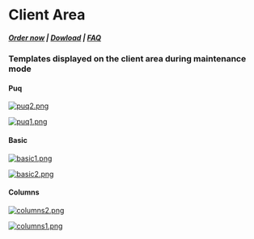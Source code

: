 # Client Area

#####  [Order now](https://puqcloud.com/whmcs-addon-puq-customization.php) | [Dowload](https://download.puqcloud.com/WHMCS/addons/PUQ-Customization/) | [FAQ](https://faq.puqcloud.com/)

### Templates displayed on the client area during maintenance mode

#### Puq

[![puq2.png](https://doc.puq.info/uploads/images/gallery/2023-05/scaled-1680-/puq2.png)](https://doc.puq.info/uploads/images/gallery/2023-05/puq2.png)

[![puq1.png](https://doc.puq.info/uploads/images/gallery/2023-05/scaled-1680-/puq1.png)](https://doc.puq.info/uploads/images/gallery/2023-05/puq1.png)

####  

#### Basic

[![basic1.png](https://doc.puq.info/uploads/images/gallery/2023-05/scaled-1680-/basic1.png)](https://doc.puq.info/uploads/images/gallery/2023-05/basic1.png)

[![basic2.png](https://doc.puq.info/uploads/images/gallery/2023-05/scaled-1680-/basic2.png)](https://doc.puq.info/uploads/images/gallery/2023-05/basic2.png)

#### Columns

[![columns2.png](https://doc.puq.info/uploads/images/gallery/2023-05/scaled-1680-/columns2.png)](https://doc.puq.info/uploads/images/gallery/2023-05/columns2.png)

[![columns1.png](https://doc.puq.info/uploads/images/gallery/2023-05/scaled-1680-/columns1.png)](https://doc.puq.info/uploads/images/gallery/2023-05/columns1.png)